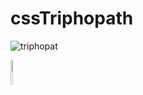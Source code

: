 # cssTriphopath
![triphopat](https://github.com/AydinKivanc/cssTriphopath/assets/63602100/cf6ccc26-1288-4cb0-bafa-1a66c474bd76)


<a href="https://linkedin.com/in/aydinkivanc/" style="display: inline-block; ">
  <img src="https://img.shields.io/badge/-Linkedin-000?style=quare&labelColor=000&logo=Linkedin&logoColor=white" alt="Linkedin" style="width: 10%; ">
</a>
